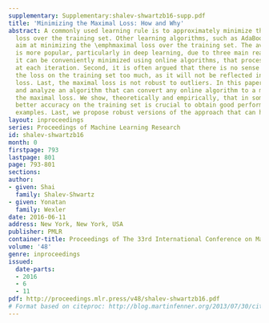 ```yaml
---
supplementary: Supplementary:shalev-shwartzb16-supp.pdf
title: 'Minimizing the Maximal Loss: How and Why'
abstract: A commonly used learning rule is to approximately minimize the \emphaverage
  loss over the training set. Other learning algorithms, such as AdaBoost and hard-SVM,
  aim at minimizing the \emphmaximal loss over the training set. The average loss
  is more popular, particularly in deep learning, due to three main reasons. First,
  it can be conveniently minimized using online algorithms, that process few examples
  at each iteration. Second, it is often argued that there is no sense to minimize
  the loss on the training set too much, as it will not be reflected in the generalization
  loss. Last, the maximal loss is not robust to outliers. In this paper we describe
  and analyze an algorithm that can convert any online algorithm to a minimizer of
  the maximal loss. We show, theoretically and empirically, that in some situations
  better accuracy on the training set is crucial to obtain good performance on unseen
  examples. Last, we propose robust versions of the approach that can handle outliers.
layout: inproceedings
series: Proceedings of Machine Learning Research
id: shalev-shwartzb16
month: 0
firstpage: 793
lastpage: 801
page: 793-801
sections: 
author:
- given: Shai
  family: Shalev-Shwartz
- given: Yonatan
  family: Wexler
date: 2016-06-11
address: New York, New York, USA
publisher: PMLR
container-title: Proceedings of The 33rd International Conference on Machine Learning
volume: '48'
genre: inproceedings
issued:
  date-parts:
  - 2016
  - 6
  - 11
pdf: http://proceedings.mlr.press/v48/shalev-shwartzb16.pdf
# Format based on citeproc: http://blog.martinfenner.org/2013/07/30/citeproc-yaml-for-bibliographies/
---
```

